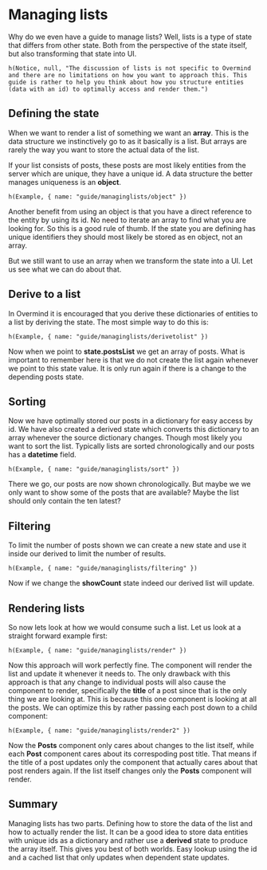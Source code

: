 # Managing lists

Why do we even have a guide to manage lists? Well, lists is a type of state that differs from other state. Both from the perspective of the state itself, but also transforming that state into UI.

```marksy
h(Notice, null, "The discussion of lists is not specific to Overmind and there are no limitations on how you want to approach this. This guide is rather to help you think about how you structure entities (data with an id) to optimally access and render them.")
```

## Defining the state
When we want to render a list of something we want an **array**. This is the data structure we instinctively go to as it basically is a list. But arrays are rarely the way you want to store the actual data of the list. 

If your list consists of posts, these posts are most likely entities from the server which are unique, they have a unique id. A data structure the better manages uniqueness is an **object**.

```marksy
h(Example, { name: "guide/managinglists/object" })
```

Another benefit from using an object is that you have a direct reference to the entity by using its id. No need to iterate an array to find what you are looking for. So this is a good rule of thumb. If the state you are defining has unique identifiers they should most likely be stored as en object, not an array.

But we still want to use an array when we transform the state into a UI. Let us see what we can do about that.

## Derive to a list
In Overmind it is encouraged that you derive these dictionaries of entities to a list by deriving the state. The most simple way to do this is:

```marksy
h(Example, { name: "guide/managinglists/derivetolist" })
```

Now when we point to **state.postsList** we get an array of posts. What is important to remember here is that we do not create the list again whenever we point to this state value. It is only run again if there is a change to the depending posts state.

## Sorting

Now we have optimally stored our posts in a dictionary for easy access by id. We have also created a derived state which converts this dictionary to an array whenever the source dictionary changes. Though most likely you want to sort the list. Typically lists are sorted chronologically and our posts has a **datetime** field.

```marksy
h(Example, { name: "guide/managinglists/sort" })
```

There we go, our posts are now shown chronologically. But maybe we we only want to show some of the posts that are available? Maybe the list should only contain the ten latest?

## Filtering

To limit the number of posts shown we can create a new state and use it inside our derived to limit the number of results.

```marksy
h(Example, { name: "guide/managinglists/filtering" })
```

Now if we change the **showCount** state indeed our derived list will update.

## Rendering lists

So now lets look at how we would consume such a list. Let us look at a straight forward example first:

```marksy
h(Example, { name: "guide/managinglists/render" })
```

Now this approach will work perfectly fine. The component will render the list and update it whenever it needs to. The only drawback with this approach is that any change to individual posts will also cause the component to render, specifically the **title** of a post since that is the only thing we are looking at. This is because this one component is looking at all the posts. We can optimize this by rather passing each post down to a child component:

```marksy
h(Example, { name: "guide/managinglists/render2" })
```

Now the **Posts** component only cares about changes to the list itself, while each **Post** component cares about its correspoding post title. That means if the title of a post updates only the component that actually cares about that post renders again. If the list itself changes only the **Posts** component will render.

## Summary

Managing lists has two parts. Defining how to store the data of the list and how to actually render the list. It can be a good idea to store data entities with unique ids as a dictionary and rather use a **derived** state to produce the array itself. This gives you best of both worlds. Easy lookup using the id and a cached list that only updates when dependent state updates.